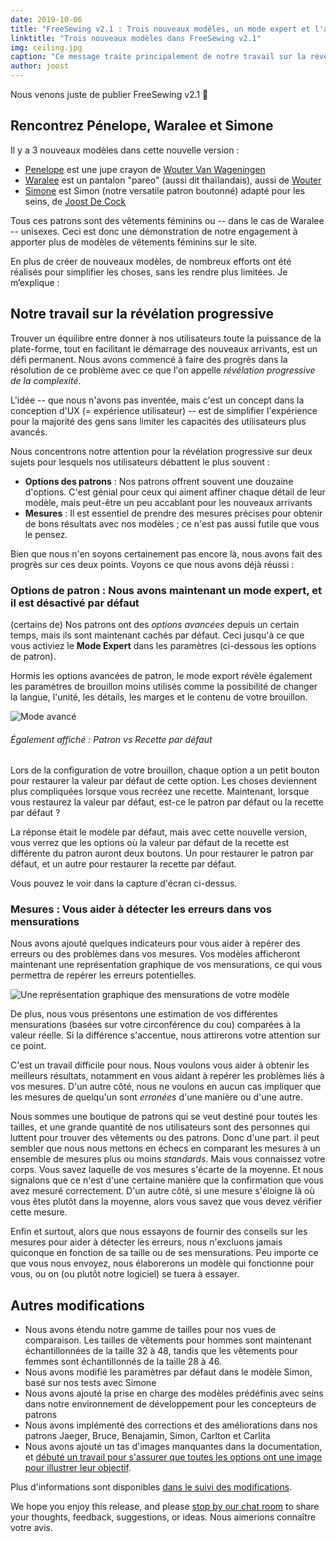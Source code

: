 ```yaml
---
date: 2019-10-06
title: "FreeSewing v2.1 : Trois nouveaux modèles, un mode expert et l'aide aux mesures"
linktitle: "Trois nouveaux modèles dans FreeSewing v2.1"
img: ceiling.jpg
caption: "Ce message traite principalement de notre travail sur la révélation progressive. De plus : trois nouveaux modèles !"
author: joost
---
```


Nous venons juste de publier FreeSewing v2.1 <unk> 🎉

## Rencontrez Pénelope, Waralee et Simone

Il y a 3 nouveaux modèles dans cette nouvelle version :

 - [Penelope](/patterns/penelope) est une jupe crayon de [Wouter Van Wageningen](/users/wouter.vdub)
 - [Waralee](/patterns/waralee) est un pantalon "pareo" (aussi dit thaïlandais), aussi de [Wouter](/users/wouter.vdub)
 - [Simone](/patterns/simone) est Simon (notre versatile patron boutonné) adapté pour les seins, de [Joost De Cock](/users/joost)

Tous ces patrons sont des vêtements féminins ou -- dans le cas de Waralee -- unisexes. Ceci est donc une démonstration de notre engagement à apporter plus de modèles de vêtements féminins sur le site.

En plus de créer de nouveaux modèles, de nombreux efforts ont été réalisés pour simplifier les choses, sans les rendre plus limitées. Je m’explique :

## Notre travail sur la révélation progressive

Trouver un équilibre entre donner à nos utilisateurs toute la puissance de la plate-forme, tout en facilitant le démarrage des nouveaux arrivants, est un défi permanent. Nous avons commencé à faire des progrès dans la résolution de ce problème avec ce que l'on appelle *révélation progressive de la complexité*.

L'idée -- que nous n'avons pas inventée, mais c'est un concept dans la conception d'UX (= expérience utilisateur) -- est de simplifier l'expérience pour la majorité des gens sans limiter les capacités des utilisateurs plus avancés.

Nous concentrons notre attention pour la révélation progressive sur deux sujets pour lesquels nos utilisateurs débattent le plus souvent :

 - **Options des patrons** : Nos patrons offrent souvent une douzaine d'options. C'est génial pour ceux qui aiment affiner chaque détail de leur modèle, mais peut-être un peu accablant pour les nouveaux arrivants
 - **Mesures** : Il est essentiel de prendre des mesures précises pour obtenir de bons résultats avec nos modèles ; ce n'est pas aussi futile que vous le pensez.

Bien que nous n'en soyons certainement pas encore là, nous avons fait des progrès sur ces deux points. Voyons ce que nous avons déjà réussi :

### Options de patron : Nous avons maintenant un mode expert, et il est désactivé par défaut

(certains de) Nos patrons ont des *options avancées* depuis un certain temps, mais ils sont maintenant cachés par défaut. Ceci jusqu'à ce que vous activiez le **Mode Expert** dans les paramètres (ci-dessous les options de patron).

Hormis les options avancées de patron, le mode export révèle également les paramètres de brouillon moins utilisés comme la possibilité de changer la langue, l'unité, les détails, les marges et le contenu de votre brouillon.

![Mode avancé](recreate.png)

<Note> 

###### Également affiché : Patron vs Recette par défaut

Lors de la configuration de votre brouillon, chaque option a un petit bouton pour restaurer la valeur par défaut de cette option.
Les choses deviennent plus compliquées lorsque vous recréez une recette. Maintenant, lorsque vous restaurez la valeur par défaut, est-ce le patron par défaut ou la recette par défaut ?

La réponse était le modèle par défaut, mais avec cette nouvelle version, vous verrez que les options où la valeur par défaut de la recette est différente du patron
auront deux boutons. Un pour restaurer le patron par défaut, et un autre pour restaurer la recette par défaut. 

Vous pouvez le voir dans la capture d'écran ci-dessus.

</Note>

### Mesures : Vous aider à détecter les erreurs dans vos mensurations

Nous avons ajouté quelques indicateurs pour vous aider à repérer des erreurs ou des problèmes dans vos mesures. Vos modèles afficheront maintenant une représentation graphique de vos mensurations, ce qui vous permettra de repérer les erreurs potentielles.

![Une représentation graphique des mensurations de votre modèle](model.png)

De plus, nous vous présentons une estimation de vos différentes mensurations (basées sur votre circonférence du cou) comparées à la valeur réelle. Si la différence s'accentue, nous attirerons votre attention sur ce point.

C'est un travail difficile pour nous. Nous voulons vous aider à obtenir les meilleurs résultats, notamment en vous aidant à repérer les problèmes liés à vos mesures. D'un autre côté, nous ne voulons en aucun cas impliquer que les mesures de quelqu'un sont *erronées* d'une manière ou d'une autre.

Nous sommes une boutique de patrons qui se veut destiné pour toutes les tailles, et une grande quantité de nos utilisateurs sont des personnes qui luttent pour trouver des vêtements ou des patrons. Donc d'une part. il peut sembler que nous nous mettons en échecs en comparant les mesures à un ensemble de mesures plus ou moins *standards*. Mais vous connaissez votre corps. Vous savez laquelle de vos mesures s'écarte de la moyenne. Et nous signalons que ce n'est d'une certaine manière que la confirmation que vous avez mesuré correctement. D'un autre côté, si une mesure s'éloigne là où vous êtes plutôt dans la moyenne, alors vous savez que vous devez vérifier cette mesure.

Enfin et surtout, alors que nous essayons de fournir des conseils sur les mesures pour aider à détecter les erreurs, nous n'excluons jamais quiconque en fonction de sa taille ou de ses mensurations. Peu importe ce que vous nous envoyez, nous élaborerons un modèle qui fonctionne pour vous, ou on (ou plutôt notre logiciel) se tuera à essayer.

## Autres modifications

 - Nous avons étendu notre gamme de tailles pour nos vues de comparaison. Les tailles de vêtements pour hommes sont maintenant échantillonnées de la taille 32 à 48, tandis que les vêtements pour femmes sont échantillonnés de la taille 28 à 46.
 - Nous avons modifié les paramètres par défaut dans le modèle Simon, basé sur nos tests avec Simone
 - Nous avons ajouté la prise en charge des modèles prédéfinis avec seins dans notre environnement de développement pour les concepteurs de patrons
 - Nous avons implémenté des corrections et des améliorations dans nos patrons Jaeger, Bruce, Benajamin, Simon, Carlton et Carlita
 - Nous avons ajouté un tas d'images manquantes dans la documentation, et [ débuté un travail pour s'assurer que toutes les options ont une image pour illustrer leur objectif](https://github.com/freesewing/freesewing.org/issues/190).

Plus d'informations sont disponibles [dans le suivi des modifications](https://github.com/freesewing/freesewing/blob/develop/CHANGELOG.md).

We hope you enjoy this release, and please [stop by our chat room](https://chat.freesewing.org/) to share your thoughts, feedback, suggestions, or ideas. Nous aimerions connaître votre avis. 

